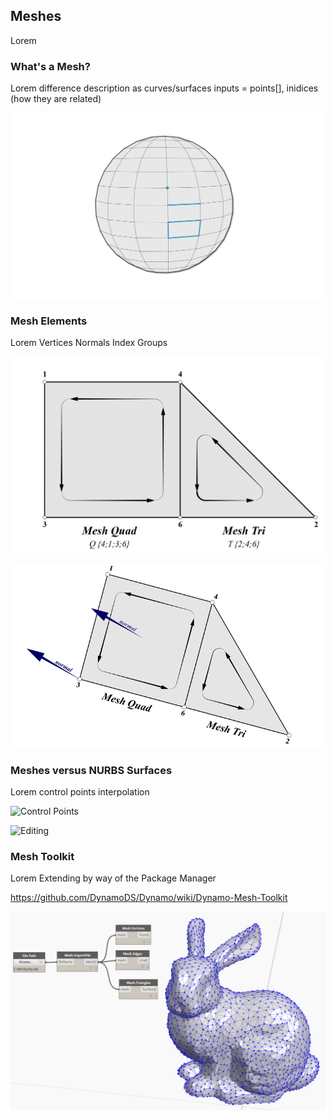 ## Meshes
Lorem

### What's a Mesh?
Lorem
difference description as curves/surfaces
inputs = points[], inidices (how they are related)

![Mesh Elements](images/5-7/MeshElements.png)

### Mesh Elements
Lorem
Vertices
Normals
Index Groups

![Mesh Composition](images/5-7/MeshComposition.png)

![Mesh Directionality](images/5-7/MeshDirectionality.png)

### Meshes versus NURBS Surfaces
Lorem
control points
interpolation

![Control Points](images/5-7/NURBSvsMESH-01.png)

![Editing](images/5-7/NURBSvsMESH-02.png)

### Mesh Toolkit
Lorem
Extending by way of the Package Manager

https://github.com/DynamoDS/Dynamo/wiki/Dynamo-Mesh-Toolkit

![Mesh Toolkit](images/5-7/MeshToolKit.png)
